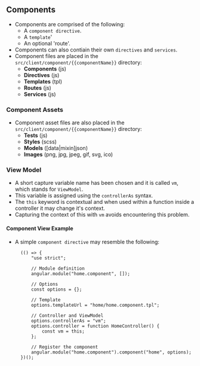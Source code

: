 ## Components
- Components are comprised of the following:
	- A `component directive`.
	- A `template`'
	- An optional 'route'.
- Components can also contiain their own `directives` and `services`.
- Component files are placed in the `src/client/component/{{componentName}}` directory:
	- **Components** (js)
	- **Directives** (js)
	- **Templates** (tpl)
	- **Routes** (js)
	- **Services** (js)

### Component Assets
- Component asset files are also placed in the `src/client/component/{{componentName}}` directory:
	- **Tests** (js)
	- **Styles** (scss)
	- **Models** ([data|mixin]json)
	- **Images** (png, jpg, jpeg, gif, svg, ico)

### View Model
- A short capture variable name has been chosen and it is called `vm`, which stands for `ViewModel`.
- This variable is assigned using the `controllerAs` syntax.
- The `this` keyword is contextual and when used within a function inside a controller it may change it's context.
- Capturing the context of this with `vm` avoids encountering this problem.

#### Component View Example
- A simple `component directive` may resemble the following:

		(() => {
			"use strict";
			
			// Module definition
			angular.module("home.component", []);
			
			// Options
			const options = {};
			
			// Template
			options.templateUrl = "home/home.component.tpl";
			
			// Controller and ViewModel
			options.controllerAs = "vm";
			options.controller = function HomeController() {
				const vm = this;
			};
			
			// Register the component
			angular.module("home.component").component("home", options);
		})();

